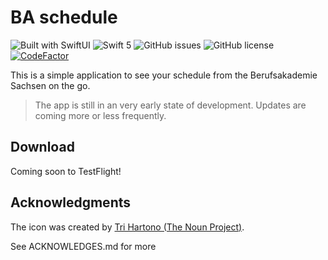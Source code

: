 # BA schedule

![Built with SwiftUI](https://img.shields.io/badge/built%20with-SwiftUI-orange)
![Swift 5](https://img.shields.io/badge/Swift-5-orange)
![GitHub issues](https://img.shields.io/github/issues/jns-rchtr/BA-schedule)
![GitHub license](https://img.shields.io/github/license/jns-rchtr/BA-schedule)
[![CodeFactor](https://www.codefactor.io/repository/github/jns-rchtr/ba-schedule/badge?s=be5cc31038fb1dbdac80ebefc7c400b312811b1f)](https://www.codefactor.io/repository/github/jns-rchtr/ba-schedule)


This is a simple application to see your schedule from the Berufsakademie Sachsen on the go. 

>The app is still in an very early state of development. Updates are coming more or less frequently.

## Download

Coming soon to TestFlight!

## Acknowledgments

The icon was created by [Tri Hartono (The Noun Project)](https://thenounproject.com/search/?q=university&i=3629446).

See ACKNOWLEDGES.md for more
